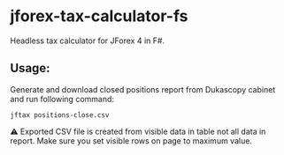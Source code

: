 # jforex-tax-calculator-fs
Headless tax calculator for JForex 4 in F#.

## Usage:

Generate and download closed positions report from Dukascopy cabinet and run following command:

```jftax positions-close.csv```

⚠️ Exported CSV file is created from visible data in table not all data in report. Make sure you set visible rows on page to maximum value.
